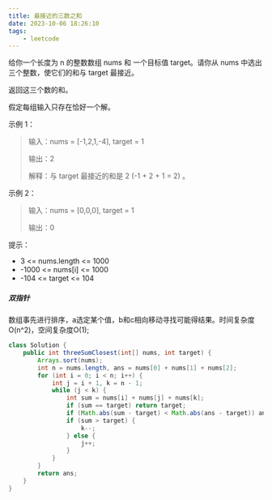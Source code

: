 ```yaml
---
title: 最接近的三数之和
date: 2023-10-06 18:26:10
tags:
    - leetcode
---
```


给你一个长度为 n 的整数数组 nums 和 一个目标值 target。请你从 nums 中选出三个整数，使它们的和与 target 最接近。

返回这三个数的和。

假定每组输入只存在恰好一个解。

 
示例 1：

> 输入：nums = [-1,2,1,-4], target = 1
> 
> 输出：2
> 
> 解释：与 target 最接近的和是 2 (-1 + 2 + 1 = 2) 。

<!-- more -->

示例 2：

> 输入：nums = [0,0,0], target = 1
> 
> 输出：0
 

提示：

- 3 <= nums.length <= 1000
- -1000 <= nums[i] <= 1000
- -104 <= target <= 104


##### 双指针

数组事先进行排序，a选定某个值，b和c相向移动寻找可能得结果。时间复杂度O(n^2)，空间复杂度O(1);


``` JAVA
class Solution {
    public int threeSumClosest(int[] nums, int target) {
        Arrays.sort(nums);
        int n = nums.length, ans = nums[0] + nums[1] + nums[2];
        for (int i = 0; i < n; i++) {
            int j = i + 1, k = n - 1;
            while (j < k) {
                int sum = nums[i] + nums[j] + nums[k];
                if (sum == target) return target;
                if (Math.abs(sum - target) < Math.abs(ans - target)) ans = sum;
                if (sum > target) {
                    k--;      
                } else {
                    j++;                 
                }
            }
        }
        return ans;
    }
}
```